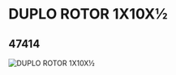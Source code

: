 # DUPLO ROTOR 1X10X½
## 47414
![DUPLO ROTOR 1X10X½](https://lc-www-live-s.legocdn.com/media/bricks/5/2/4228390.jpg)